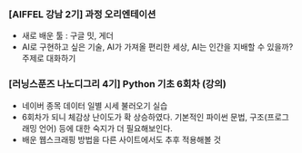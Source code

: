 ### [AIFFEL 강남 2기] 과정 오리엔테이션
- 새로 배운 툴 : 구글 밋, 게더
- AI로 구현하고 싶은 기술, AI가 가져올 편리한 세상, AI는 인간을 지배할 수 있을까? 주제로 대화하기

### [러닝스푼즈 나노디그리 4기] Python 기초 6회차 (강의)
- 네이버 종목 데이터 일별 시세 불러오기 실습
- 6회차가 되니 체감상 난이도가 확 상승하였다. 기본적인 파이썬 문법, 구조(프로그래밍 언어) 등에 대한 숙지가 더 필요해보인다.
- 배운 웹스크래핑 방법을 다른 사이트에서도 추후 적용해볼 것
